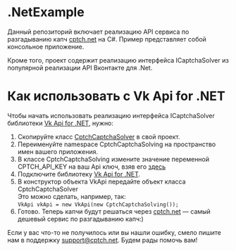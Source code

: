 # .NetExample
Данный репозиторий включает реализацию API сервиса по разгадыванию капч [cptch.net](https://cptch.net) на C#.
Пример представляет собой консольное приложение. 

Кроме того, проект содержит реализацию интерфейса ICaptchaSolver из популярной реализации API Вконтакте для .Net.

# Как использовать с Vk Api for .NET

Чтобы начать использовать реализацию интерфейса ICaptchaSolver библиотеки [Vk Api for .NET](https://github.com/vknet/vk), нужно:
1. Скопируйте класс [CptchCaptchaSolver](https://github.com/cptch/.NetExample/blob/master/CptchCaptchaSolving/CptchCaptchaSolver.cs) в свой проект.
2. Переименуйте namespace CptchCaptchaSolving на пространство имен вашего приложения.
3. В классе CptchCaptchaSolving измените значение переменной CPTCH_API_KEY на ваш Api ключ, взяв его [здесь](http://cptch.net/profile)
4. Подключите библиотеку [Vk Api for .NET](https://github.com/vknet/vk).
5. В конструктор объекта VkApi передайте объект класса CptchCaptchaSolver
<br>Это можно сделать, например, так:<br>
```VkApi vkApi = new VkApi(new CptchCaptchaSolving());```
6. Готово. Теперь капчи будут решаться через [cptch.net](https://cptch.net/) — самый дешевый сервис по разгадыванию капч:)

Если у вас что-то не получилось или вы нашли ошибку, смело пишите нам в поддержку support@cptch.net. Будем рады помочь вам!
